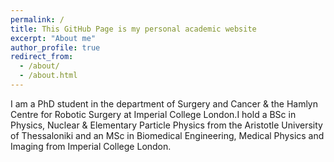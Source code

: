 ```yaml
---
permalink: /
title: This GitHub Page is my personal academic website
excerpt: "About me"
author_profile: true
redirect_from: 
  - /about/
  - /about.html
---
```

I am a PhD student in the department of Surgery and Cancer & the Hamlyn Centre for Robotic Surgery at Imperial College London.I hold a BSc in Physics, Nuclear & Elementary Particle Physics from the Aristotle University of Thessaloniki and an MSc in Biomedical Engineering, Medical Physics and Imaging from Imperial College London.